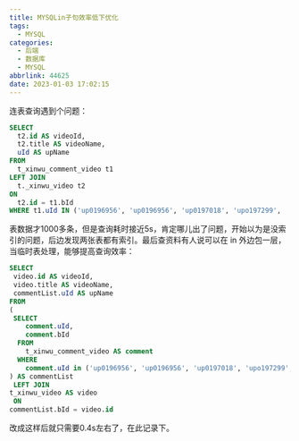 ```yaml
---
title: MYSQLin子句效率低下优化
tags:
  - MYSQL
categories:
  - 后端
  - 数据库
  - MYSQL
abbrlink: 44625
date: 2023-01-03 17:02:15
---
```


连表查询遇到个问题：

```sql
SELECT
  t2.id AS videoId,
  t2.title AS videoName,
  uId AS upName
FROM
  t_xinwu_comment_video t1
LEFT JOIN
  t._xinwu_video t2
ON
  t2.id = t1.bId
WHERE t1.uId IN ('up0196956', 'up0196956', 'up0197018', 'upo197299',  'upo197268')
```

表数据才1000多条，但是查询耗时接近5s，肯定哪儿出了问题，开始以为是没索引的问题，后边发现两张表都有索引。最后查资料有人说可以在 in 外边包一层，当临时表处理，能够提高查询效率：

<!-- more -->

```sql
SELECT
 video.id AS videoId,
 video.title AS videoName,
 commentList.uId AS upName
FROM
(
 SELECT
    comment.uId,
    comment.bId
  FROM
    t_xinwu_comment_video AS comment
  WHERE
    comment.uId in ('up0196956', 'up0196956', 'up0197018', 'upo197299',  'upo197268')
) AS commentList
 LEFT JOIN
t_xinwu_video AS video
 ON
commentList.bId = video.id
```

改成这样后就只需要0.4s左右了，在此记录下。
